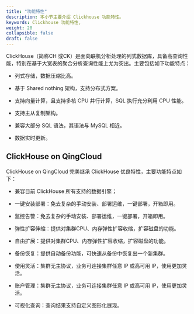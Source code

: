 ```yaml
---
title: "功能特性"
description: 本小节主要介绍 Clickhouse 功能特性。 
keywords: Clickhouse 功能特性,
weight: 20
collapsible: false
draft: false
---
```


ClickHouse（简称CH 或CK）是面向联机分析处理的列式数据库，具备高查询性能，特别在基于大宽表的聚合分析查询性能上尤为突出。主要包括如下功能特点：

- 列式存储，数据压缩比高。

- 基于 Shared nothing 架构，支持分布式方案。

- 支持向量计算，且支持多核 CPU 并行计算，SQL 执行充分利用 CPU 性能。

- 支持主从复制架构。

- 兼容大部分 SQL 语法，其语法与 MySQL 相近。

- 数据实时更新。

## ClickHouse on QingCloud

ClickHouse on QingCloud 完美继承 ClickHouse 优良特性，主要功能特点如下：

- 兼容目前 ClickHouse 所有支持的数据引擎；

- 一键安装部署：免去复杂的手动安装、部署运维，一键部署，开箱即用。

- 监控告警：免去复杂的手动安装、部署运维，一键部署，开箱即用。

- 弹性扩容伸缩：提供对集群CPU、内存弹性扩容收缩，扩容磁盘的功能。

- 自由扩展：提供对集群CPU、内存弹性扩容收缩，扩容磁盘的功能。

- 备份恢复：提供自动备份功能，可快速从备份中恢复出一个新集群。

- 使用灵活：集群无主协议，业务可连接集群任意 IP 或高可用 IP，使用更加灵活。

- 账户管理：集群无主协议，业务可连接集群任意 IP 或高可用 IP，使用更加灵活。

- 可视化查询：查询结果支持自定义图形化展现。
